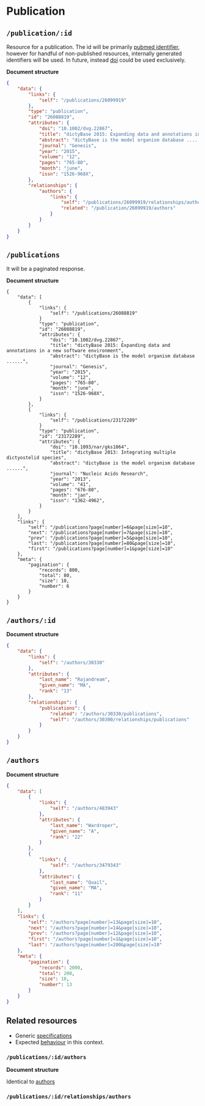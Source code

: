 # Publication

## `/publication/:id`
Resource for a publication. The id will be primarily [pubmed
identifier](https://en.wikipedia.org/wiki/PubMed#PubMed_identifier), however
for handful of non-published resources, internally generated identifiers will
be used. In future, instead
[doi](https://en.wikipedia.org/wiki/Digital_object_identifier) could be used
exclusively.

**Document structure**

```json
{
    "data": {
        "links": {
            "self": "/publications/26099919"
        },
        "type": "publication",
        "id": "26088819",
        "attributes": {
            "doi": "10.1002/dvg.22867",
            "title": "dictyBase 2015: Expanding data and annotations in a new software environment",
            "abstract": "dictyBase is the model organism database ......",
            "journal": "Genesis",
            "year": "2015",
            "volume": "12",
            "pages": "765-80",
            "month": "june",
            "issn": "1526-968X",
        },
        "relationships": {
            "authors": {
                "links": {
                    "self": "/publications/26099919/relationships/authors",
                    "related": "/publication/26099919/authors"
                }
            }
        }
    }
}
```

## `/publications`
It will be a paginated response.

**Document structure**

```
{
    "data": [
        {
            "links": {
                "self": "/publications/26088819"
            }
            "type": "publication",
            "id": "26088819",
            "attributes": {
                "doi": "10.1002/dvg.22867",
                "title": "dictyBase 2015: Expanding data and annotations in a new software environment",
                "abstract": "dictyBase is the model organism database ......",
                "journal": "Genesis",
                "year": "2015",
                "volume": "12",
                "pages": "765-80",
                "month": "june",
                "issn": "1526-968X",
            }
        }, 
        {
            "links": {
                "self": "/publications/23172289"
            }
            "type": "publication",
            "id": "23172289",
            "attributes": {
                "doi": "10.1093/nar/gks1064",
                "title": "dictyBase 2013: Integrating multiple dictyostelid species",
                "abstract": "dictyBase is the model organism database ......",
                "journal": "Nucleic Acids Research",
                "year": "2013",
                "volume": "41",
                "pages": "676-80",
                "month": "jan",
                "issn": "1362-4962",
            }
        }
    ],
    "links": {
        "self": "/publications?page[number]=6&page[size]=10",
        "next": "/publications?page[number]=7&page[size]=10",
        "prev": "/publications?page[number]=5&page[size]=10",
        "last": "/publications?page[number]=80&page[size]=10",
        "first": "/publications?page[number]=1&page[size]=10"
    },
    "meta": {
        "pagination": {
            "records": 800,
            "total": 80,
            "size": 10,
            "number": 6
        }
    }
}

```

## `/authors/:id`

**Document structure**

```json
{
    "data": {
        "links": {
            "self": "/authors/30330"
        },
        "attributes": {
            "last_name": "Rajandream",
            "given_name": "MA",
            "rank": "13"
        },
        "relationships": {
            "publications": {
                "related": "/authors/30330/publications",
                "self": "/authors/30300/relationships/publications"
            }
        }
    }
}
```

## `/authors`

**Document structure**

```json
{
    "data": [
        {
            "links": {
                "self": "/authors/483943"
            },
            "attributes": {
                "last_name": "Wardroper",
                "given_name": "A",
                "rank": "22"
            }
        },
        {
            "links": {
                "self": "/authors/3479343"
            },
            "attributes": {
                "last_name": "Quail",
                "given_name": "MA",
                "rank": "11"
            }
        }
    ],
    "links": {
        "self": "/authors?page[number]=13&page[size]=10",
        "next": "/authors?page[number]=14&page[size]=10",
        "prev": "/authors?page[number]=12&page[size]=10",
        "first": "/authors?page[number]=1&page[size]=10",
        "last": "/authors?page[number]=200&page[size]=10"
    },
    "meta": {
        "pagination": {
            "records": 2000,
            "total": 200,
            "size": 10,
            "number": 13
        }
    }
}

```

## Related resources
* Generic [specifications](http://jsonapi.org/format/#crud-updating-relationships)
* Expected [behaviour](/Webservice-specs.md#self-related-and-http-methods) in this context.

### `/publications/:id/authors` 

**Document structure**

Identical to [authors](/webservice-specifications/publication.md#authors)

### `/publications/:id/relationships/authors`



